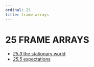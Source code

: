 ```yaml
---
ordinal: 25
title: frame arrays
---
```


# 25 FRAME ARRAYS 

<ul><li><a href="http://aurellem.org/minsky/som-25.3.html"><em>25.3</em> the stationary world</a></li><li><a href="http://aurellem.org/minsky/som-25.5.html"><em>25.5</em> expectations</a></li> <br><br> </ul>